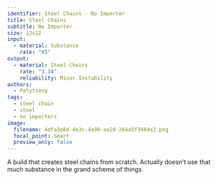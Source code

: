 ```yaml
---
identifier: Steel Chains - No Importer
title: Steel Chains
subtitle: No Importer
size: 12x12
input:
  - material: Substance
    rate: "45"
output:
  - material: Steel Chains
    rate: "3.34"
    reliability: Minor Instability
authors:
  - Patytseng
tags:
  - steel chain
  - steel
  - no importers
image:
  filename: 4dfa3e6d-4e3c-4a98-aa28-264a5f3484a3.png
  focal_point: Smart
  preview_only: false
---
```

A build that creates steel chains from scratch. Actually doesn’t use that much substance in the grand scheme of things.